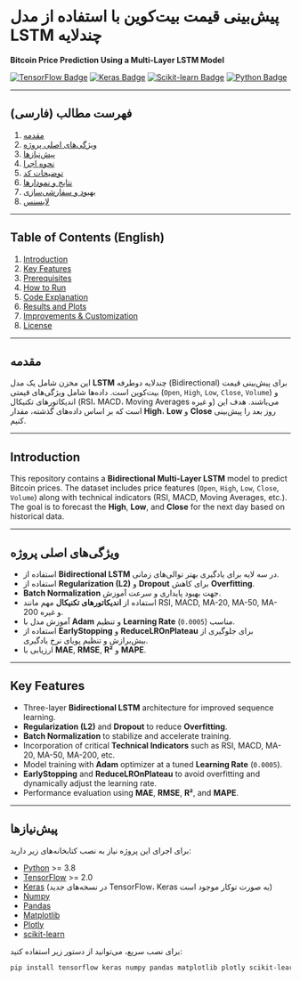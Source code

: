 # پیش‌بینی قیمت بیت‌کوین با استفاده از مدل LSTM چندلایه  
**Bitcoin Price Prediction Using a Multi-Layer LSTM Model**

[![TensorFlow Badge](https://img.shields.io/badge/TensorFlow-2.0%2B-FF6F00?logo=TensorFlow&logoColor=white)](https://www.tensorflow.org/)
[![Keras Badge](https://img.shields.io/badge/Keras-2.0%2B-D00000?logo=Keras&logoColor=white)](https://keras.io/)
[![Scikit-learn Badge](https://img.shields.io/badge/Scikit--learn-1.0%2B-F7931E?logo=scikit-learn&logoColor=white)](https://scikit-learn.org/stable/)
[![Python Badge](https://img.shields.io/badge/Python-3.8%2B-3776AB?logo=Python&logoColor=white)](https://www.python.org/)

---

## فهرست مطالب (فارسی)
1. [مقدمه](#مقدمه)
2. [ویژگی‌های اصلی پروژه](#ویژگی‌های-اصلی-پروژه)
3. [پیش‌نیازها](#پیش‌نیازها)
4. [نحوه اجرا](#نحوه-اجرا)
5. [توضیحات کد](#توضیحات-کد)
6. [نتایج و نمودارها](#نتایج-و-نمودارها)
7. [بهبود و سفارشی‌سازی](#بهبود-و-سفارشیسازی)
8. [لایسنس](#لایسنس)

---

## Table of Contents (English)
1. [Introduction](#introduction)
2. [Key Features](#key-features)
3. [Prerequisites](#prerequisites)
4. [How to Run](#how-to-run)
5. [Code Explanation](#code-explanation)
6. [Results and Plots](#results-and-plots)
7. [Improvements & Customization](#improvements--customization)
8. [License](#license)

---

## مقدمه
این مخزن شامل یک مدل **LSTM** چندلایه دوطرفه (Bidirectional) برای پیش‌بینی قیمت بیت‌کوین است. داده‌ها شامل ویژگی‌های قیمتی (`Open`, `High`, `Low`, `Close`, `Volume`) و اندیکاتورهای تکنیکال (RSI، MACD، Moving Averages و غیره) می‌باشند. هدف این است که بر اساس داده‌های گذشته، مقدار **High**، **Low** و **Close** روز بعد را پیش‌بینی کنیم.

---

## Introduction
This repository contains a **Bidirectional Multi-Layer LSTM** model to predict Bitcoin prices. The dataset includes price features (`Open`, `High`, `Low`, `Close`, `Volume`) along with technical indicators (RSI, MACD, Moving Averages, etc.). The goal is to forecast the **High**, **Low**, and **Close** for the next day based on historical data.

---

## ویژگی‌های اصلی پروژه
- استفاده از **Bidirectional LSTM** در سه لایه برای یادگیری بهتر توالی‌های زمانی.
- استفاده از **Regularization (L2)** و **Dropout** برای کاهش **Overfitting**.
- **Batch Normalization** جهت بهبود پایداری و سرعت آموزش.
- استفاده از **اندیکاتورهای تکنیکال** مهم مانند RSI, MACD, MA-20, MA-50, MA-200 و غیره.
- آموزش مدل با **Adam** و تنظیم **Learning Rate** مناسب (`0.0005`).
- استفاده از **EarlyStopping** و **ReduceLROnPlateau** برای جلوگیری از بیش‌برازش و تنظیم پویای نرخ یادگیری.
- ارزیابی با **MAE**, **RMSE**, **R²** و **MAPE**.

---

## Key Features
- Three-layer **Bidirectional LSTM** architecture for improved sequence learning.
- **Regularization (L2)** and **Dropout** to reduce **Overfitting**.
- **Batch Normalization** to stabilize and accelerate training.
- Incorporation of critical **Technical Indicators** such as RSI, MACD, MA-20, MA-50, MA-200, etc.
- Model training with **Adam** optimizer at a tuned **Learning Rate** (`0.0005`).
- **EarlyStopping** and **ReduceLROnPlateau** to avoid overfitting and dynamically adjust the learning rate.
- Performance evaluation using **MAE**, **RMSE**, **R²**, and **MAPE**.

---

## پیش‌نیازها
برای اجرای این پروژه نیاز به نصب کتابخانه‌های زیر دارید:
- [Python](https://www.python.org/) >= 3.8  
- [TensorFlow](https://www.tensorflow.org/) >= 2.0  
- [Keras](https://keras.io/) (در نسخه‌های جدید TensorFlow، Keras به صورت توکار موجود است)  
- [Numpy](https://numpy.org/)  
- [Pandas](https://pandas.pydata.org/)  
- [Matplotlib](https://matplotlib.org/)  
- [Plotly](https://plotly.com/)  
- [scikit-learn](https://scikit-learn.org/stable/)

برای نصب سریع، می‌توانید از دستور زیر استفاده کنید:
```bash
pip install tensorflow keras numpy pandas matplotlib plotly scikit-learn
```
